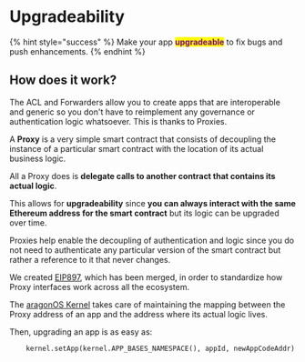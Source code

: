 # Upgradeability

{% hint style="success" %}
Make your app <mark style="color:purple;">**upgradeable**</mark> to fix bugs and push enhancements.
{% endhint %}

## How does it work?

The ACL and Forwarders allow you to create apps that are interoperable and generic so you don't have to reimplement any governance or authentication logic whatsoever. This is thanks to Proxies.&#x20;

A **Proxy** is a very simple smart contract that consists of decoupling the instance of a particular smart contract with the location of its actual business logic.

All a Proxy does is **delegate calls to another contract that contains its actual logic**.

This allows for **upgradeability** since **you can always interact with the same Ethereum address for the smart contract** but its logic can be upgraded over time.

Proxies help enable the decoupling of authentication and logic since you do not need to authenticate any particular version of the smart contract but rather a reference to it that never changes.

We created [EIP897](https://github.com/ethereum/EIPs/pull/897), which has been merged, in order to standardize how Proxy interfaces work across all the ecosystem.

The [aragonOS Kernel](the-aragon-stack.md#the-kernel) takes care of maintaining the mapping between the Proxy address of an app and the address where its actual logic lives.&#x20;

Then, upgrading an app is as easy as:

```solidity
    kernel.setApp(kernel.APP_BASES_NAMESPACE(), appId, newAppCodeAddr)
```

